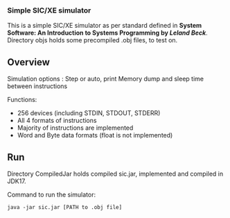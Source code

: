 ### Simple SIC/XE simulator
This is a simple SIC/XE simulator as per standard defined in **System Software: An Introduction to Systems Programming by *Leland Beck***.
Directory objs holds some precompiled .obj files, to test on.
## Overview
Simulation options : Step or auto, print Memory dump and sleep time between instructions

Functions:
- 256 devices (including STDIN, STDOUT, STDERR)
- All 4 formats of instructions
- Majority of instructions are implemented
- Word and Byte data formats (float is not implemented)

## Run 
Directory CompiledJar holds compiled sic.jar, implemented and compiled in JDK17.

Command to run the simulator:

    java -jar sic.jar [PATH to .obj file]

